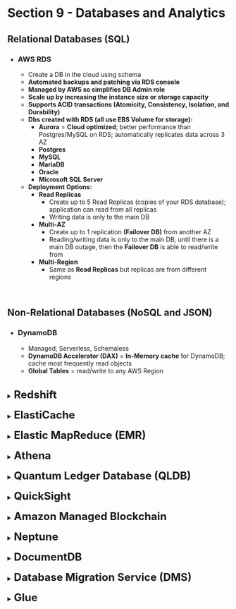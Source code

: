 # Section 9 - Databases and Analytics

## **Relational Databases** (SQL)
- ### **AWS RDS**
	- Create a DB in the cloud using schema
	- **Automated backups and patching via RDS console**
	- **Managed by AWS so simplifies DB Admin role**
	- **Scale up by increasing the instance size or storage capacity**
	- **Supports ACID transactions (Atomicity, Consistency, Isolation, and Durability)**
	- **Dbs created with RDS (all use EBS Volume for storage):**
		- **Aurora** = **Cloud optimized**; better performance than Postgres/MySQL on RDS; automatically replicates data across 3 AZ
		- **Postgres**
		- **MySQL**
		- **MariaDB**
		- **Oracle**
		- **Microsoft SQL Server**
	- **Deployment Options:**
		- **Read Replicas**
			- Create up to 5 Read Replicas (copies of your RDS database); application can read from all replicas
			- Writing data is only to the main DB
		- **Multi-AZ**
			- Create up to 1 replication **(Failover DB)** from another AZ
			- Reading/writing data is only to the main DB, until there is a main DB outage, then the **Failover DB** is able to read/write from
		- **Multi-Region**
			- Same as **Read Replicas** but replicas are from different regions

<br>

## **Non-Relational Databases** (NoSQL and JSON)
- ### **DynamoDB**
	- Managed, Serverless, Schemaless
	- **DynamoDB Accelerator (DAX)** = **In-Memory cache** for DynamoDB; cache most frequently read objects
	- **Global Tables** = read/write to any AWS Region

<br>

<details>
  	<summary>
		<strong>
			<font size=5>
				Redshift
			</font>
		</strong>
	</summary>
	<font size=4>
		<strong>SQL Data Warehouse</strong> for <strong>OLAP</strong> (Online Analytical Processing of Data)
	</font>
</details>

<br>
 
<details>
  	<summary>
		<strong>
			<font size=5>
				ElastiCache
			</font>
		</strong>
	</summary>
	<font size=4>
		<strong>In-Memory databases</strong>; cache data for frequently read/write workloads
	</font>
</details>

<br>

<details>
  	<summary>
		<strong>
			<font size=5>
				Elastic MapReduce (EMR)
			</font>
		</strong>
	</summary>
	<font size=4>
		Create Hadoop clusters to process vast amount of data
	</font>
</details>

<br>

<details>
  	<summary>
		<strong>
			<font size=5>
				Athena
			</font>
		</strong>
	</summary>
	<font size=4>
		Query data on Amazon S3
	</font>
</details>

<br>

<details>
  	<summary>
		<strong>
			<font size=5>
				Quantum Ledger Database (QLDB)
			</font>
		</strong>
	</summary>
	<font size=4>
		Managed DB for recording immutable financial transactions
	</font>
</details>

<br>

<details>
  	<summary>
		<strong>
			<font size=5>
				QuickSight
			</font>
		</strong>
	</summary>
	<font size=4>
		Create interactive dashboards from AWS databases
	</font>
</details>

<br>

<details>
  	<summary>
		<strong>
			<font size=5>
				Amazon Managed Blockchain
			</font>
		</strong>
	</summary>
	<font size=4>
		Managed Hyperledger Fabric & Ethereum blockchains
	</font>
</details>

<br>

<details>
  	<summary>
		<strong>
			<font size=5>
				Neptune
			</font>
		</strong>
	</summary>
	<font size=4>
		Managed graph database; complex connected datasets
	</font>
</details>

<br>
 
<details>
  	<summary>
		<strong>
			<font size=5>
				DocumentDB
			</font>
		</strong>
	</summary>
	<font size=4>
		<strong>AWS implementation</strong> of MongoDB
	</font>
</details>

<br>

<details>
  	<summary>
		<strong>
			<font size=5>
				Database Migration Service (DMS)
			</font>
		</strong>
	</summary>
	<font size=4>
		Migrate data from database to database
	</font>
</details>

<br>

<details>
  	<summary>
		<strong>
			<font size=5>
				Glue
			</font>
		</strong>
	</summary>
	<font size=4>
		Managed <strong>Extract, Transform, Load</strong> (ETL) service
	</font>
</details>

